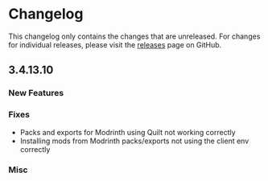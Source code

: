 # Changelog

This changelog only contains the changes that are unreleased. For changes for individual releases, please visit the
[releases](https://github.com/ATLauncher/ATLauncher/releases) page on GitHub.

## 3.4.13.10

### New Features

### Fixes
- Packs and exports for Modrinth using Quilt not working correctly
- Installing mods from Modrinth packs/exports not using the client env correctly

### Misc
